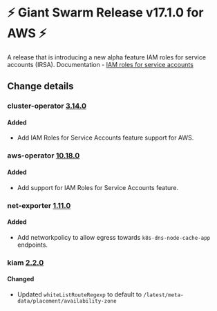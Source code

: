 # :zap: Giant Swarm Release v17.1.0 for AWS :zap:

 A release that is introducing a new alpha feature IAM roles for service accounts (IRSA). Documentation - [IAM roles for service accounts](https://docs.giantswarm.io/advanced/iam-roles-for-service-accounts/)

## Change details


### cluster-operator [3.14.0](https://github.com/giantswarm/cluster-operator/releases/tag/v3.14.0)

#### Added
- Add IAM Roles for Service Accounts feature support for AWS.



### aws-operator [10.18.0](https://github.com/giantswarm/aws-operator/releases/tag/v10.18.0)

#### Added
- Add support for IAM Roles for Service Accounts feature.



### net-exporter [1.11.0](https://github.com/giantswarm/net-exporter/releases/tag/v1.11.0)

#### Added
- Add networkpolicy to allow egress towards `k8s-dns-node-cache-app` endpoints.



### kiam [2.2.0](https://github.com/giantswarm/kiam-app/releases/tag/v2.2.0)

#### Changed
- Updated `whiteListRouteRegexp` to default to `/latest/meta-data/placement/availability-zone`



